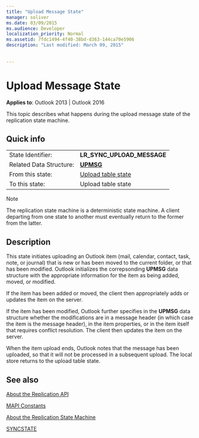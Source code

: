 ```yaml
---
title: "Upload Message State"
manager: soliver
ms.date: 03/09/2015
ms.audience: Developer
localization_priority: Normal
ms.assetid: 7fdc1494-4f40-38bd-d363-144ca70e5906
description: "Last modified: March 09, 2015"
 
 
---
```


# Upload Message State

  
  
**Applies to**: Outlook 2013 | Outlook 2016 
  
 This topic describes what happens during the upload message state of the replication state machine. 
  
## Quick info

|||
|:-----|:-----|
|State Identifier:  <br/> |**LR_SYNC_UPLOAD_MESSAGE** <br/> |
|Related Data Structure:  <br/> |**[UPMSG](upmsg.md)** <br/> |
|From this state:  <br/> |[Upload table state](upload-table-state.md) <br/> |
|To this state:  <br/> |Upload table state  <br/> |
   
> [!NOTE]
> The replication state machine is a deterministic state machine. A client departing from one state to another must eventually return to the former from the latter. 
  
## Description

This state initiates uploading an Outlook item (mail, calendar, contact, task, note, or journal) that is new or has been moved to the current folder, or that has been modified. Outlook initializes the correpsonding **UPMSG** data structure with the appropriate information for the item as being added, moved, or modified. 
  
If the item has been added or moved, the client then appropriately adds or updates the item on the server. 
  
If the item has been modified, Outlook further specifies in the **UPMSG** data structure whether the modifications are in a message header (in which case the item is the message header), in the item properties, or in the item itself that requires conflict resolution. The client then updates the item on the server. 
  
When the item upload ends, Outlook notes that the message has been uploaded, so that it will not be processed in a subsequent upload. The local store returns to the upload table state.
  
## See also



[About the Replication API](about-the-replication-api.md)
  
[MAPI Constants](mapi-constants.md)
  
[About the Replication State Machine](about-the-replication-state-machine.md)
  
[SYNCSTATE](syncstate.md)

